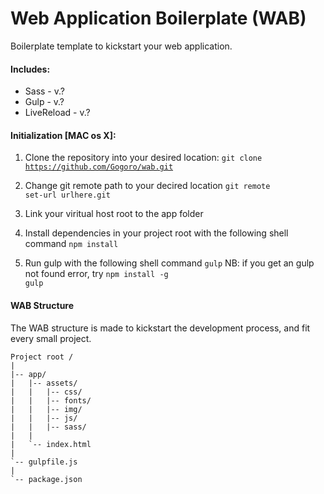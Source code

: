 Web Application Boilerplate (WAB)
=================================

Boilerplate template to kickstart your web application.

#### Includes:
* Sass          -   v.?
* Gulp         -   v.?
* LiveReload    -   v.?


#### Initialization [MAC os X]:

1. Clone the repository into your desired location:
   <code>git clone https://github.com/Gogoro/wab.git</code>

2. Change git remote path to your decired location
   <code>git remote set-url urlhere.git</code>

3. Link your viritual host root to the app folder

3. Install dependencies in your project root with the following shell command
   <code>npm install</code>

4. Run gulp with the following shell command
   <code>gulp</code>
   NB: if you get an gulp not found error, try <code>npm install -g gulp</code> 

#### WAB Structure

The WAB structure is made to kickstart the development process, and fit every small project.

```
Project root /
|
|-- app/
|   |-- assets/
|   |   |-- css/
|   |   |-- fonts/
|   |   |-- img/
|   |   |-- js/
|   |   |-- sass/
|   |
|   `-- index.html
|
`-- gulpfile.js
|
`-- package.json
```
